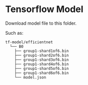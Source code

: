 # Tensorflow Model

Download model file to this folder.

Such as:

```
tf-model/efficientnet
  └── B0
    ├── group1-shard1of6.bin
    ├── group1-shard2of6.bin
    ├── group1-shard3of6.bin
    ├── group1-shard4of6.bin
    ├── group1-shard5of6.bin
    ├── group1-shard6of6.bin
    └── model.json
```
